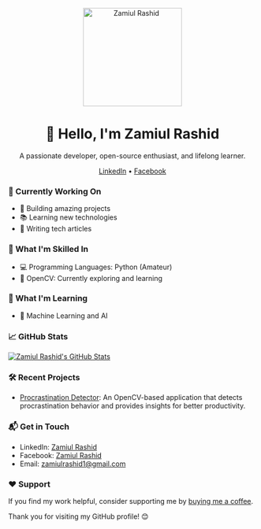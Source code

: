 <p align="center">
  <img src="[your_profile_image_url"](https://www.facebook.com/photo?fbid=1513672549390739&set=a.104764840281524) alt="Zamiul Rashid" width="200" height="200">
</p>

<h1 align="center">👋 Hello, I'm Zamiul Rashid</h1>

<p align="center">
  A passionate developer, open-source enthusiast, and lifelong learner.
</p>

<p align="center">
  <a href="https://www.linkedin.com/in/zamiul-rashid-09a178223">LinkedIn</a> •
  <a href="https://www.facebook.com/zamiul.rashid/">Facebook</a>
</p>

### 💼 Currently Working On

- 🚀 Building amazing projects
- 📚 Learning new technologies
- 📖 Writing tech articles

### 🚀 What I'm Skilled In

- 💻 Programming Languages: Python (Amateur)
- 🧠 OpenCV: Currently exploring and learning

### 🌱 What I'm Learning

- 🧠 Machine Learning and AI

### 📈 GitHub Stats

[![Zamiul Rashid's GitHub Stats](https://github-readme-stats.vercel.app/api?username=yourusername&show_icons=true)](https://github.com/yourusername)

### 🛠️ Recent Projects

- [Procrastination Detector](https://github.com/yourusername/procrastination-detector): An OpenCV-based application that detects procrastination behavior and provides insights for better productivity.

### 📬 Get in Touch

- LinkedIn: [Zamiul Rashid](https://www.linkedin.com/in/zamiul-rashid-09a178223)
- Facebook: [Zamiul Rashid](https://www.facebook.com/zamiul.rashid/)
- Email: zamiulrashid1@gmail.com

### ❤️ Support

If you find my work helpful, consider supporting me by [buying me a coffee](https://www.buymeacoffee.com/yourusername).

Thank you for visiting my GitHub profile! 😊
